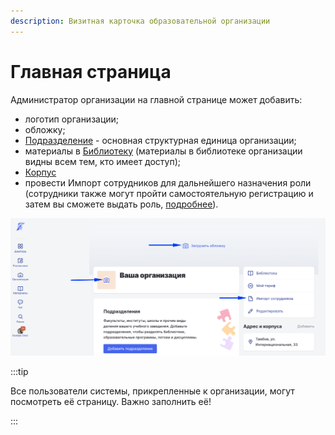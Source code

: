 ```yaml
---
description: Визитная карточка образовательной организации
---
```


# Главная страница

Администратор организации на главной странице может добавить:

* логотип  организации;
* обложку;
* [Подразделение](../podrazdelenie.md) - основная структурная единица организации;
* материалы в [Библиотеку](../../servisy/biblioteka/) (материалы в библиотеке организации видны всем тем, кто имеет доступ);
* [Корпус](korpus.md)
* провести Импорт сотрудников для дальнейшего назначения роли (сотрудники также могут пройти самостоятельную регистрацию и затем вы сможете выдать роль, [подробнее](../../roli-v-sisteme/naznachenie-rolei-polzovatelyam.md)).

![](<../../.gitbook/assets/image (214).png>)

:::tip 

Все пользователи системы, прикрепленные к организации, могут посмотреть её страницу. Важно заполнить её!

:::
